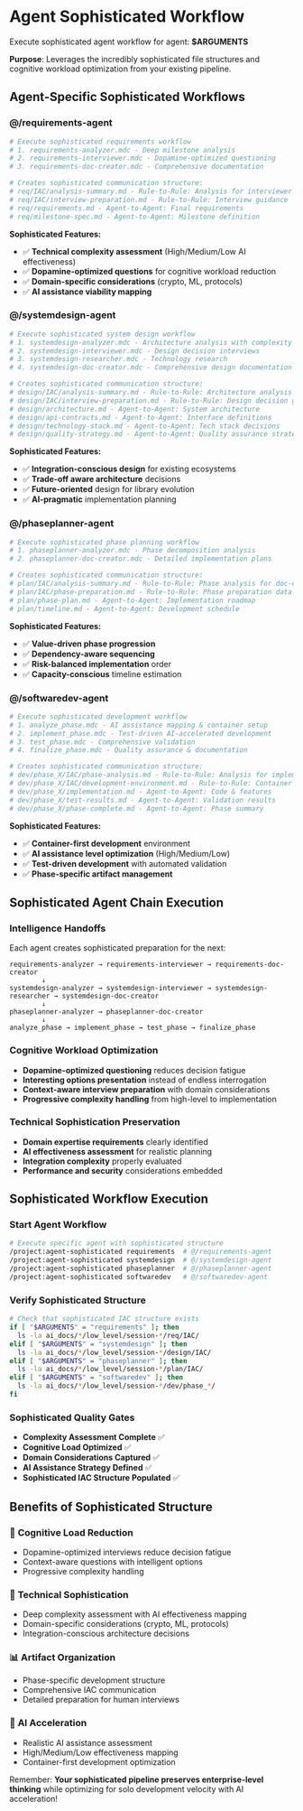 # Agent Sophisticated Workflow

Execute sophisticated agent workflow for agent: **$ARGUMENTS**

**Purpose**: Leverages the incredibly sophisticated file structures and cognitive workload optimization from your existing pipeline.

## Agent-Specific Sophisticated Workflows

### @/requirements-agent
```bash
# Execute sophisticated requirements workflow
# 1. requirements-analyzer.mdc - Deep milestone analysis
# 2. requirements-interviewer.mdc - Dopamine-optimized questioning
# 3. requirements-doc-creator.mdc - Comprehensive documentation

# Creates sophisticated communication structure:
# req/IAC/analysis-summary.md - Rule-to-Rule: Analysis for interviewer
# req/IAC/interview-preparation.md - Rule-to-Rule: Interview guidance
# req/requirements.md - Agent-to-Agent: Final requirements
# req/milestone-spec.md - Agent-to-Agent: Milestone definition
```

**Sophisticated Features:**
- ✅ **Technical complexity assessment** (High/Medium/Low AI effectiveness)
- ✅ **Dopamine-optimized questions** for cognitive workload reduction
- ✅ **Domain-specific considerations** (crypto, ML, protocols)
- ✅ **AI assistance viability mapping**

### @/systemdesign-agent  
```bash
# Execute sophisticated system design workflow
# 1. systemdesign-analyzer.mdc - Architecture analysis with complexity
# 2. systemdesign-interviewer.mdc - Design decision interviews
# 3. systemdesign-researcher.mdc - Technology research
# 4. systemdesign-doc-creator.mdc - Comprehensive design documentation

# Creates sophisticated communication structure:
# design/IAC/analysis-summary.md - Rule-to-Rule: Architecture analysis for interviewer
# design/IAC/interview-preparation.md - Rule-to-Rule: Design decision guidance
# design/architecture.md - Agent-to-Agent: System architecture
# design/api-contracts.md - Agent-to-Agent: Interface definitions
# design/technology-stack.md - Agent-to-Agent: Tech stack decisions
# design/quality-strategy.md - Agent-to-Agent: Quality assurance strategy
```

**Sophisticated Features:**
- ✅ **Integration-conscious design** for existing ecosystems
- ✅ **Trade-off aware architecture** decisions
- ✅ **Future-oriented** design for library evolution
- ✅ **AI-pragmatic** implementation planning

### @/phaseplanner-agent
```bash
# Execute sophisticated phase planning workflow  
# 1. phaseplanner-analyzer.mdc - Phase decomposition analysis
# 2. phaseplanner-doc-creator.mdc - Detailed implementation plans

# Creates sophisticated communication structure:
# plan/IAC/analysis-summary.md - Rule-to-Rule: Phase analysis for doc-creator
# plan/IAC/phase-preparation.md - Rule-to-Rule: Phase preparation data
# plan/phase-plan.md - Agent-to-Agent: Implementation roadmap
# plan/timeline.md - Agent-to-Agent: Development schedule
```

**Sophisticated Features:**
- ✅ **Value-driven phase progression** 
- ✅ **Dependency-aware sequencing**
- ✅ **Risk-balanced implementation** order
- ✅ **Capacity-conscious** timeline estimation

### @/softwaredev-agent
```bash
# Execute sophisticated development workflow
# 1. analyze_phase.mdc - AI assistance mapping & container setup
# 2. implement_phase.mdc - Test-driven AI-accelerated development
# 3. test_phase.mdc - Comprehensive validation
# 4. finalize_phase.mdc - Quality assurance & documentation

# Creates sophisticated communication structure:
# dev/phase_X/IAC/phase-analysis.md - Rule-to-Rule: Analysis for implement rule
# dev/phase_X/IAC/development-environment.md - Rule-to-Rule: Container setup
# dev/phase_X/implementation.md - Agent-to-Agent: Code & features
# dev/phase_X/test-results.md - Agent-to-Agent: Validation results  
# dev/phase_X/phase-complete.md - Agent-to-Agent: Phase summary
```

**Sophisticated Features:**
- ✅ **Container-first development** environment
- ✅ **AI assistance level optimization** (High/Medium/Low)
- ✅ **Test-driven development** with automated validation
- ✅ **Phase-specific artifact management**

## Sophisticated Agent Chain Execution

### Intelligence Handoffs
Each agent creates sophisticated preparation for the next:

```
requirements-analyzer → requirements-interviewer → requirements-doc-creator
        ↓
systemdesign-analyzer → systemdesign-interviewer → systemdesign-researcher → systemdesign-doc-creator  
        ↓
phaseplanner-analyzer → phaseplanner-doc-creator
        ↓
analyze_phase → implement_phase → test_phase → finalize_phase
```

### Cognitive Workload Optimization
- **Dopamine-optimized questioning** reduces decision fatigue
- **Interesting options presentation** instead of endless interrogation
- **Context-aware interview preparation** with domain considerations
- **Progressive complexity handling** from high-level to implementation

### Technical Sophistication Preservation
- **Domain expertise requirements** clearly identified
- **AI effectiveness assessment** for realistic planning
- **Integration complexity** properly evaluated
- **Performance and security** considerations embedded

## Sophisticated Workflow Execution

### Start Agent Workflow
```bash
# Execute specific agent with sophisticated structure
/project:agent-sophisticated requirements  # @/requirements-agent
/project:agent-sophisticated systemdesign  # @/systemdesign-agent  
/project:agent-sophisticated phaseplanner  # @/phaseplanner-agent
/project:agent-sophisticated softwaredev   # @/softwaredev-agent
```

### Verify Sophisticated Structure
```bash
# Check that sophisticated IAC structure exists
if [ "$ARGUMENTS" = "requirements" ]; then
  ls -la ai_docs/*/low_level/session-*/req/IAC/
elif [ "$ARGUMENTS" = "systemdesign" ]; then
  ls -la ai_docs/*/low_level/session-*/design/IAC/
elif [ "$ARGUMENTS" = "phaseplanner" ]; then
  ls -la ai_docs/*/low_level/session-*/plan/IAC/  
elif [ "$ARGUMENTS" = "softwaredev" ]; then
  ls -la ai_docs/*/low_level/session-*/dev/phase_*/
fi
```

### Sophisticated Quality Gates
- **Complexity Assessment Complete** ✅
- **Cognitive Load Optimized** ✅  
- **Domain Considerations Captured** ✅
- **AI Assistance Strategy Defined** ✅
- **Sophisticated IAC Structure Populated** ✅

## Benefits of Sophisticated Structure

### 🧠 **Cognitive Load Reduction**
- Dopamine-optimized interviews reduce decision fatigue
- Context-aware questions with intelligent options
- Progressive complexity handling

### 🔬 **Technical Sophistication**  
- Deep complexity assessment with AI effectiveness mapping
- Domain-specific considerations (crypto, ML, protocols)
- Integration-conscious architecture decisions

### 📊 **Artifact Organization**
- Phase-specific development structure
- Comprehensive IAC communication
- Detailed preparation for human interviews

### 🚀 **AI Acceleration**
- Realistic AI assistance assessment
- High/Medium/Low effectiveness mapping
- Container-first development optimization

Remember: **Your sophisticated pipeline preserves enterprise-level thinking** while optimizing for solo development velocity with AI acceleration! 